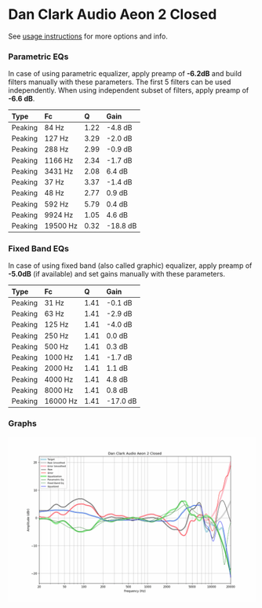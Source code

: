 # Dan Clark Audio Aeon 2 Closed
See [usage instructions](https://github.com/jaakkopasanen/AutoEq#usage) for more options and info.

### Parametric EQs
In case of using parametric equalizer, apply preamp of **-6.2dB** and build filters manually
with these parameters. The first 5 filters can be used independently.
When using independent subset of filters, apply preamp of **-6.6 dB**.

| Type    | Fc       |    Q | Gain     |
|:--------|:---------|:-----|:---------|
| Peaking | 84 Hz    | 1.22 | -4.8 dB  |
| Peaking | 127 Hz   | 3.29 | -2.0 dB  |
| Peaking | 288 Hz   | 2.99 | -0.9 dB  |
| Peaking | 1166 Hz  | 2.34 | -1.7 dB  |
| Peaking | 3431 Hz  | 2.08 | 6.4 dB   |
| Peaking | 37 Hz    | 3.37 | -1.4 dB  |
| Peaking | 48 Hz    | 2.77 | 0.9 dB   |
| Peaking | 592 Hz   | 5.79 | 0.4 dB   |
| Peaking | 9924 Hz  | 1.05 | 4.6 dB   |
| Peaking | 19500 Hz | 0.32 | -18.8 dB |

### Fixed Band EQs
In case of using fixed band (also called graphic) equalizer, apply preamp of **-5.0dB**
(if available) and set gains manually with these parameters.

| Type    | Fc       |    Q | Gain     |
|:--------|:---------|:-----|:---------|
| Peaking | 31 Hz    | 1.41 | -0.1 dB  |
| Peaking | 63 Hz    | 1.41 | -2.9 dB  |
| Peaking | 125 Hz   | 1.41 | -4.0 dB  |
| Peaking | 250 Hz   | 1.41 | 0.0 dB   |
| Peaking | 500 Hz   | 1.41 | 0.3 dB   |
| Peaking | 1000 Hz  | 1.41 | -1.7 dB  |
| Peaking | 2000 Hz  | 1.41 | 1.1 dB   |
| Peaking | 4000 Hz  | 1.41 | 4.8 dB   |
| Peaking | 8000 Hz  | 1.41 | 0.8 dB   |
| Peaking | 16000 Hz | 1.41 | -17.0 dB |

### Graphs
![](./Dan%20Clark%20Audio%20Aeon%202%20Closed.png)